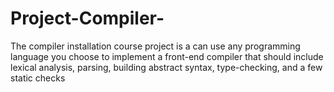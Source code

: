 # Project-Compiler-
The compiler installation course project is a can use any programming language you choose to implement a front-end compiler that should include lexical analysis, parsing, building abstract syntax, type-checking, and a few static checks
